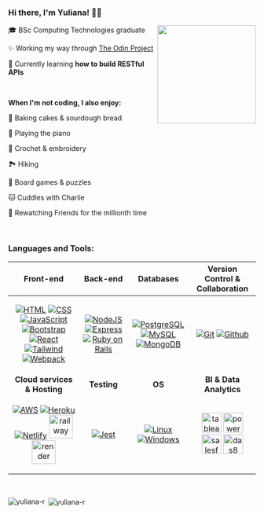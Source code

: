 ### Hi there, I'm Yuliana! 👋🏼

<img align="right" height="200" width="auto" src="https://i.giphy.com/media/7NoNw4pMNTvgc/giphy.webp"/>

🎓 BSc Computing Technologies graduate  

✨ Working my way through [The Odin Project](https://www.theodinproject.com/)  

🌱 Currently learning **how to build RESTful APIs**    

<br />

**When I'm not coding, I also enjoy:**
 
🎂 Baking cakes & sourdough bread
  
🎹 Playing the piano
  
🧶 Crochet & embroidery
  
🏞️ Hiking
  
🎲 Board games & puzzles
  
🐱 Cuddles with Charlie

🦞 Rewatching Friends for the millionth time

<br />

### Languages and Tools:

| **Front-end**  | **Back-end** | **Databases**  | **Version Control & Collaboration** |
| :---: | :---: | :---: | :---: |
| <p>[![HTML](https://skillicons.dev/icons?i=html&theme=light)](https://html.spec.whatwg.org/multipage/) [![CSS](https://skillicons.dev/icons?i=css&theme=light)](https://developer.mozilla.org/en-US/docs/Web/CSS) [![JavaScript](https://skillicons.dev/icons?i=js&theme=light)](https://developer.mozilla.org/en-US/docs/Web/JavaScript) [![Bootstrap](https://skillicons.dev/icons?i=bootstrap&theme=light)](https://getbootstrap.com/) [![React](https://skillicons.dev/icons?i=react&theme=light)](https://react.dev/) [![Tailwind](https://skillicons.dev/icons?i=tailwind&theme=light)](https://tailwindcss.com/) [![Webpack](https://skillicons.dev/icons?i=webpack&theme=light)](https://webpack.js.org/)</p>  | <p>[![NodeJS](https://skillicons.dev/icons?i=nodejs&theme=light)](https://nodejs.org/en) [![Express](https://skillicons.dev/icons?i=express&theme=light)](https://expressjs.com/) [![Ruby on Rails](https://skillicons.dev/icons?i=rails&theme=light)](https://rubyonrails.org/)</p>  | <p>[![PostgreSQL](https://skillicons.dev/icons?i=postgres&theme=light)](https://www.postgresql.org/) [![MySQL](https://skillicons.dev/icons?i=mysql&theme=light)](https://www.mysql.com/) [![MongoDB](https://skillicons.dev/icons?i=mongodb&theme=light)](https://www.mongodb.com/)</p>   | <p>[![Git](https://skillicons.dev/icons?i=git&theme=light)](https://git-scm.com/) [![Github](https://skillicons.dev/icons?i=github&theme=light)](https://github.com/)</p>  |
| **Cloud services & Hosting**  | **Testing** | **OS** | **BI & Data Analytics** |
| <p>[![AWS](https://skillicons.dev/icons?i=aws&theme=light)](https://aws.amazon.com/) [![Heroku](https://skillicons.dev/icons?i=heroku&theme=light)](https://www.heroku.com/) [![Netlify](https://skillicons.dev/icons?i=netlify&theme=light)](https://www.netlify.com/) <a href="https://railway.com/" target="_blank" rel="noreferrer"><img src="https://github.com/user-attachments/assets/2dd7fcb1-47ab-47eb-b797-a9d557908f06" alt="railway" width="auto" height="48" /></a> <a href="https://render.com/" target="_blank" rel="noreferrer"><img src="https://cdn.sanity.io/images/34ent8ly/production/ec37a3660704e1fa2b4246c9a01ab34e145194ad-824x824.png" alt="render" width="auto" height="48" /></a> </p>  | <p>[![Jest](https://skillicons.dev/icons?i=jest&theme=light)](https://jestjs.io/)</p>  | <p>[![Linux](https://skillicons.dev/icons?i=linux&theme=light)](https://www.linux.org/) [![Windows](https://skillicons.dev/icons?i=windows&theme=light)](https://www.microsoft.com/)</p>  | <p><a href="https://www.tableau.com/" target="_blank" rel="noreferrer"><img src="https://cdn.worldvectorlogo.com/logos/tableau-software.svg" alt="tableau" width="auto" height="40"/></a> <a href="https://powerbi.microsoft.com/" target="_blank" rel="noreferrer"><img src="https://upload.wikimedia.org/wikipedia/commons/thumb/c/cf/New_Power_BI_Logo.svg/2048px-New_Power_BI_Logo.svg.png" alt="powerbi" width="auto" height="40"/></a> <a href="https://www.salesforce.com/" target="_blank" rel="noreferrer"><img src="https://upload.wikimedia.org/wikipedia/commons/thumb/f/f9/Salesforce.com_logo.svg/2560px-Salesforce.com_logo.svg.png" alt="salesforce" width="auto" height="40"/></a> <a href="https://reportsnow.com/WebHelp8_0/index.html" target="_blank" rel="noreferrer"><img src="https://reportsnow.com/WebHelp8_0/images/SplashScreenDAS8.png" alt="das8" width="auto" height="40"/></a></p>  |

<br />

<p><img align="left" src="https://github-readme-stats.vercel.app/api/top-langs?username=yuliana-r&show_icons=true&locale=en&layout=compact&theme=slateorange" alt="yuliana-r" />&nbsp;<img align="center" src="https://github-readme-stats.vercel.app/api?username=yuliana-r&show_icons=true&locale=en&theme=slateorange&&hide=contribs" alt="yuliana-r" /></p>
